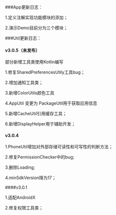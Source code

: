###App更新日志：

1.定义注解实现功能模块的添加；

2.演示Demo目前分为三个模块；

###Util更新日志：
#### v3.0.5（未发布）

部分新增工具类使用Kotlin编写

1.修复SharedPreferencesUtily工具bug；

2.增加通知工具类；

3.新增ColorUtils颜色工具

4.AppUtil 变更为 PackageUtil用于获取应用信息

5.新增CacheUtil引用缓存工具；

6.新增DisplayHelper用于辅助开发；

#### v3.0.4

1.PhoneUtil增加对外部存储可读性和可写性的判断方法；

2.修复PermissionChecker中的bug;

3.删除Loading;

4.minSdkVersion降为17；


####v3.0.1

1.适配AndroidX

2.修复权限工具类；

